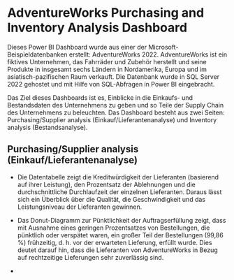 # AdventureWorks Purchasing and Inventory Analysis Dashboard

Dieses Power BI Dashboard wurde aus einer der Microsoft-Beispieldatenbanken erstellt: AdventureWorks 2022. AdventureWorks ist ein fiktives Unternehmen, das Fahrräder und Zubehör herstellt und seine Produkte in insgesamt sechs Ländern in Nordamerika, Europa und im asiatisch-pazifischen Raum verkauft. Die Datenbank wurde in SQL Server 2022 gehostet und mit Hilfe von SQL-Abfragen in Power BI eingebracht.

Das Ziel dieses Dashboards ist es, Einblicke in die Einkaufs- und Bestandsdaten des Unternehmens zu geben und so Teile der Supply Chain des Unternehmens zu beleuchten. Das Dashboard besteht aus zwei Seiten: Purchasing/Supplier analysis (Einkauf/Lieferantenanalyse) und Inventory analysis (Bestandsanalyse).

## Purchasing/Supplier analysis (Einkauf/Lieferantenanalyse)

* Die Datentabelle zeigt die Kreditwürdigkeit der Lieferanten (basierend auf ihrer Leistung), den Prozentsatz der Ablehnungen und die durchschnittliche Durchlaufzeit der einzelnen Lieferanten. Daraus lässt sich ein Überblick über die Qualität, die Geschwindigkeit und das Leistungsniveau der Lieferanten gewinnen.

* Das Donut-Diagramm zur Pünktlichkeit der Auftragserfüllung zeigt, dass mit Ausnahme eines geringen Prozentsatzes von Bestellungen, die pünktlich oder verspätet waren, ein großer Teil der Bestellungen (99,86 %) frühzeitig, d. h. vor der erwarteten Lieferung, erfüllt wurde. Dies deutet darauf hin, dass die Lieferanten von AdventureWorks in Bezug auf rechtzeitige Lieferungen sehr zuverlässig sind.
* 
